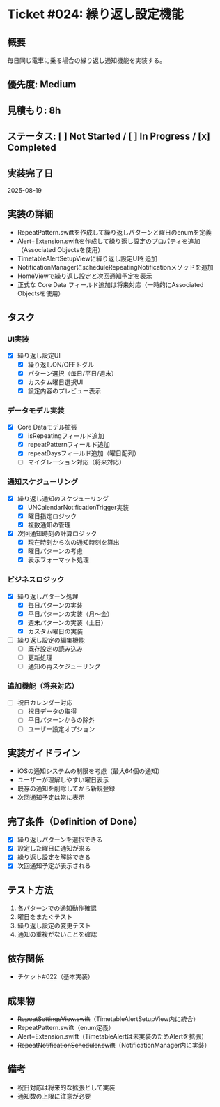 # Ticket #024: 繰り返し設定機能

## 概要
毎日同じ電車に乗る場合の繰り返し通知機能を実装する。

## 優先度: Medium
## 見積もり: 8h
## ステータス: [ ] Not Started / [ ] In Progress / [x] Completed

## 実装完了日
2025-08-19

## 実装の詳細
- RepeatPattern.swiftを作成して繰り返しパターンと曜日のenumを定義
- Alert+Extension.swiftを作成して繰り返し設定のプロパティを追加（Associated Objectsを使用）
- TimetableAlertSetupViewに繰り返し設定UIを追加
- NotificationManagerにscheduleRepeatingNotificationメソッドを追加
- HomeViewで繰り返し設定と次回通知予定を表示
- 正式な Core Data フィールド追加は将来対応（一時的にAssociated Objectsを使用）

## タスク
### UI実装
- [x] 繰り返し設定UI
  - [x] 繰り返しON/OFFトグル
  - [x] パターン選択（毎日/平日/週末）
  - [x] カスタム曜日選択UI
  - [x] 設定内容のプレビュー表示

### データモデル実装
- [x] Core Dataモデル拡張
  - [x] isRepeatingフィールド追加
  - [x] repeatPatternフィールド追加
  - [x] repeatDaysフィールド追加（曜日配列）
  - [ ] マイグレーション対応（将来対応）

### 通知スケジューリング
- [x] 繰り返し通知のスケジューリング
  - [x] UNCalendarNotificationTrigger実装
  - [x] 曜日指定ロジック
  - [x] 複数通知の管理
- [x] 次回通知時刻の計算ロジック
  - [x] 現在時刻から次の通知時刻を算出
  - [x] 曜日パターンの考慮
  - [x] 表示フォーマット処理

### ビジネスロジック
- [x] 繰り返しパターン処理
  - [x] 毎日パターンの実装
  - [x] 平日パターンの実装（月〜金）
  - [x] 週末パターンの実装（土日）
  - [x] カスタム曜日の実装
- [ ] 繰り返し設定の編集機能
  - [ ] 既存設定の読み込み
  - [ ] 更新処理
  - [ ] 通知の再スケジューリング

### 追加機能（将来対応）
- [ ] 祝日カレンダー対応
  - [ ] 祝日データの取得
  - [ ] 平日パターンからの除外
  - [ ] ユーザー設定オプション

## 実装ガイドライン
- iOSの通知システムの制限を考慮（最大64個の通知）
- ユーザーが理解しやすい曜日表示
- 既存の通知を削除してから新規登録
- 次回通知予定は常に表示

## 完了条件（Definition of Done）
- [x] 繰り返しパターンを選択できる
- [x] 設定した曜日に通知が来る
- [x] 繰り返し設定を解除できる
- [x] 次回通知予定が表示される

## テスト方法
1. 各パターンでの通知動作確認
2. 曜日をまたぐテスト
3. 繰り返し設定の変更テスト
4. 通知の重複がないことを確認

## 依存関係
- チケット#022（基本実装）

## 成果物
- ~~RepeatSettingsView.swift~~（TimetableAlertSetupView内に統合）
- RepeatPattern.swift（enum定義）
- Alert+Extension.swift（TimetableAlertは未実装のためAlertを拡張）
- ~~RepeatNotificationScheduler.swift~~（NotificationManager内に実装）

## 備考
- 祝日対応は将来的な拡張として実装
- 通知数の上限に注意が必要
